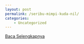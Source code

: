 ```yaml
---
layout: post
permalink: /seribu-mimpi-kuda-nil/
categories:
    - Uncategorized
---
```


[Baca Selengkapnya](/10)